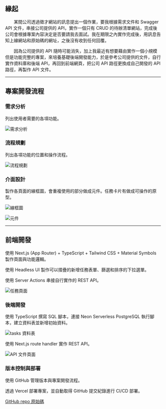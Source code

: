 ## 緣起

　　某間公司透過徵才網站的訊息提出一個作業，要我根據需求文件和 Swagger API 文件，串接公司提供的 API，實作一個只有 CRUD 的待辦清單網站，完成後公司會根據專案內容決定是否要請我去面試。我在期限之內實作完成後，用訊息告知上線網站和原始碼的網址，之後沒有收到任何回覆。

　　因為公司提供的 API 隨時可能消失，加上我最近有想要藉由實作一個小規模但是功能完整的專案，來培養基礎後端開發能力，於是參考公司提供的文件，自行實作資料庫和後端 API，再回到前端網頁，把公司 API 路徑更換成自己開發的 API 路徑，再製作 API 文件。

---

## 專案開發流程

### 需求分析

列出使用者需要的各項功能。

![需求分析](/image/todo-list-user-story.png)

### 流程規劃

列出各項功能的位置和操作流程。

![流程規劃](/image/todo-list-flow-chart.png)

### 介面設計

製作各頁面的線框圖，會重複使用的部分做成元件。任務卡片有做成可操作的原型。

![線框圖](/image/todo-list-wireframes.png)

![元件](/image/todo-list-components.png)

---

## 前端開發

使用 Next.js (App Router) + TypeScript + Tailwind CSS + Material Symbols 製作頁面與功能邏輯。

使用 Headless UI 製作可以摺疊的新增任務表單、篩選和排序的下拉選單。

使用 Server Actions 串接自行實作的 REST API。

![任務頁面](/image/todo-list-task.png)

### 後端開發

使用 TypeScript 撰寫 SQL 腳本，連接 Neon Serverless PostgreSQL 執行腳本，建立資料表並新增初始資料。

![tasks 資料表](/image/todo-list-table.png)

使用 Next.js route handler 實作 REST API。

![API 文件頁面](/image/todo-list-api-doc.png)

### 版本控制與部署

使用 GitHub 管理版本與專案開發流程。

透過 Vercel 部署專案，並自動取得 GitHub 提交紀錄進行 CI/CD 部署。

[GitHub repo 原始碼](https://github.com/TzuHanChen/todo-list)
